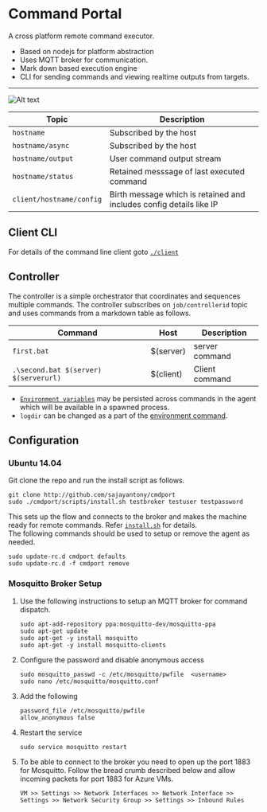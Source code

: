 # Command Portal

A cross platform remote command executor. 

* Based on nodejs for platform abstraction 
* Uses MQTT broker for communication.
* Mark down based execution engine
* CLI for sending commands and viewing realtime outputs from targets.

---- 

![Alt text](http://sajayantony.github.io/cmdport/images/diagram.svg)

|Topic|Description|
|----|-----------|
|`hostname`| Subscribed by the host |
|`hostname/async`| Subscribed by the host |
|`hostname/output`| User command output stream | 
| `hostname/status` | Retained messsage of last executed command | 
| `client/hostname/config` | Birth message which is retained and includes config details like IP |  

## Client CLI
For details of the command line client goto [`./client`](/client)

## Controller

The controller is a simple orchestrator that coordinates and sequences multiple commands. The controller subscribes on `job/controllerid` topic and uses commands from a markdown table as follows. 

| Command     | Host      |Description|
|-------------|-----------|-----------|
| `first.bat` | $(server) |server command| 
| `.\second.bat $(server) $(serverurl)` | $(client) | Client command |

* [`Environment variables`](/../../issues/9) may be persisted across commands in the agent which will be available in a spawned process.
* `logdir` can be changed as a part of the [environment command](/client#setting-environment-variables). 


## Configuration

### Ubuntu 14.04
 
 Git clone the repo and run the install script as follows. 
```
git clone http://github.com/sajayantony/cmdport
sudo ./cmdport/scripts/install.sh testbroker testuser testpassword
```
    
This sets up the flow and connects to the broker and makes the machine ready for remote commands. Refer [`install.sh`](/scripts/install.sh) for details.    
The following commands should be used to setup or remove the agent as needed. 
```
sudo update-rc.d cmdport defaults 
sudo update-rc.d -f cmdport remove
```

### Mosquitto Broker Setup

1. Use the following instructions to setup an MQTT broker for command dispatch. 
    
    ```
    sudo apt-add-repository ppa:mosquitto-dev/mosquitto-ppa
    sudo apt-get update
    sudo apt-get -y install mosquitto
    sudo apt-get -y install mosquitto-clients
    ```
2. Configure the password and disable anonymous access

    ```
    sudo mosquitto_passwd -c /etc/mosquitto/pwfile  <username>
    sudo nano /etc/mosquitto/mosquitto.conf
    ```

3. Add the following 

    ```
    password_file /etc/mosquitto/pwfile
    allow_anonymous false
    ```

4.  Restart the service 

    ```
    sudo service mosquitto restart
    ```

5. To be able to connect to the broker you need to open up the port 1883 for Mosquitto. Follow the bread crumb  described below and allow incoming packets for port 1883 for Azure VMs.
    ```
    VM >> Settings >> Network Interfaces >> Network Interface >> Settings >> Network Security Group >> Settings >> Inbound Rules 
    ```
